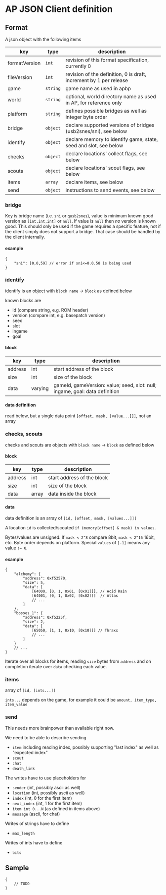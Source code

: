 # AP JSON Client definition

## Format

A json object with the following items

| key           | type     | description
| ------------- | -------- |------------
| formatVersion | `int`    | revision of this format specification, currently 0
| fileVersion   | `int`    | revision of the definition, 0 is draft, increment by 1 per release
| game          | `string` | game name as used in apbp
| world         | `string` | optional, world directory name as used in AP, for reference only
| platform      | `string` | defines possible bridges as well as integer byte order
| bridge        | `object` | declare supported versions of bridges (usb2snes/sni), see below
| identify      | `object` | declare memory to identify game, state, seed and slot, see below
| checks        | `object` | declare locations' collect flags, see below
| scouts        | `object` | declare locations' scout flags, see below
| items         | `array`  | declare items, see below
| send          | `object` | instructions to send events, see below

### bridge

Key is bridge name (i.e. `sni` or `qusb2snes`), value is minimum known good version as `[int,int,int]` or `null`.
If value is `null` then *no* version is known good. This should only be used if the game requires a specific feature,
not if the client simply does not support a bridge. That case should be handled by the client internally.

#### example
```jsonc
{
    "sni": [0,0,59] // error if sni<=0.0.58 is being used
}
```

### identify

identify is an object with `block name` -> `block` as defined below

known blocks are
* id (compare string, e.g. ROM header)
* version (compare int, e.g. basepatch version)
* seed
* slot
* ingame
* goal

#### block

| key     | type    | description
| ------- | ------- | -----------
| address | int     | start address of the block
| size    | int     | size of the block
| data    | varying | gameId, gameVersion: value; seed, slot: null; ingame, goal: data definition

#### data definition

read below, but a single data point `[offset, mask, [value...]]]`, not an array

### checks, scouts

checks and scouts are objects with `block name` -> `block` as defined below

#### block

| key     | type  | description
| ------- | ----- | -----------
| address | int   | start address of the block
| size    | int   | size of the block
| data    | array | data inside the block

#### data

data definition is an array of `[id, [offset, mask, [values...]]]`

A location `id` is collected/scouted `if (memory[offset] & mask) in values`.

Bytes/values are unsigned. If `mask < 2^8` compare 8bit, `mask < 2^16` 16bit, etc. Byte order depends on platform.
Special `values` of `[-1]` means any value `!= 0`.

#### example
```jsonc
{
    "alchemy": {
        "address": 0xf52570,
        "size": 5,
        "data": [
            [64000, [0, 1, 0x01, [0x01]]], // Acid Rain
            [64001, [0, 1, 0x02, [0x02]]]  // Atlas
            // ...
        ]
    },
    "bosses_1": {
        "address": 0xf5225f,
        "size": 2,
        "data": [
            [65050, [1, 1, 0x10, [0x10]]] // Thraxx
            // ...
        ]
    }
    // ...
}
```

Iterate over all blocks for items, reading `size` bytes from `address` and
on completion iterate over `data` checking each value.


### items

array of `[id, [ints...]]`

`ints...` depends on the game, for example it could be `amount, item_type, item_value`

### send

This needs more brainpower than available right now.

We need to be able to describe sending
* `item` including reading index, possibly supporting "last index" as well as "expected index"
* `scout`
* `chat`
* `death_link`

The writes have to use placeholders for
* `sender` (int, possibly ascii as well)
* `location` (int, possibly ascii as well)
* `index` (int, 0 for the first item)
* `next_index` (int, 1 for the first item)
* `item int 0...N` (as defined in items above)
* `message` (ascii, for chat)

Writes of strings have to define
* `max_length`

Writes of ints have to define
* `bits`


## Sample
```jsonc
{
    // TODO
}
